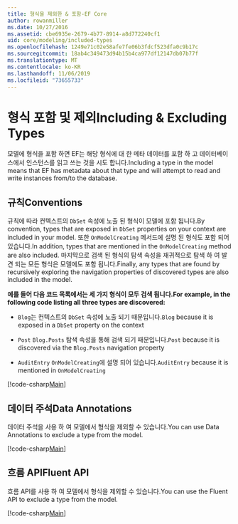 ```yaml
---
title: 형식을 제외한 & 포함-EF Core
author: rowanmiller
ms.date: 10/27/2016
ms.assetid: cbe6935e-2679-4b77-8914-a8d772240cf1
uid: core/modeling/included-types
ms.openlocfilehash: 1249e71c02e58afe7fe06b3fdcf523dfa0c9b17c
ms.sourcegitcommit: 18ab4c349473d94b15b4ca977df12147db07b77f
ms.translationtype: MT
ms.contentlocale: ko-KR
ms.lasthandoff: 11/06/2019
ms.locfileid: "73655733"
---
```

# <a name="including--excluding-types"></a><span data-ttu-id="abbac-102">형식 포함 및 제외</span><span class="sxs-lookup"><span data-stu-id="abbac-102">Including & Excluding Types</span></span>

<span data-ttu-id="abbac-103">모델에 형식을 포함 하면 EF는 해당 형식에 대 한 메타 데이터를 포함 하 고 데이터베이스에서 인스턴스를 읽고 쓰는 것을 시도 합니다.</span><span class="sxs-lookup"><span data-stu-id="abbac-103">Including a type in the model means that EF has metadata about that type and will attempt to read and write instances from/to the database.</span></span>

## <a name="conventions"></a><span data-ttu-id="abbac-104">규칙</span><span class="sxs-lookup"><span data-stu-id="abbac-104">Conventions</span></span>

<span data-ttu-id="abbac-105">규칙에 따라 컨텍스트의 `DbSet` 속성에 노출 된 형식이 모델에 포함 됩니다.</span><span class="sxs-lookup"><span data-stu-id="abbac-105">By convention, types that are exposed in `DbSet` properties on your context are included in your model.</span></span> <span data-ttu-id="abbac-106">또한 `OnModelCreating` 메서드에 설명 된 형식도 포함 되어 있습니다.</span><span class="sxs-lookup"><span data-stu-id="abbac-106">In addition, types that are mentioned in the `OnModelCreating` method are also included.</span></span> <span data-ttu-id="abbac-107">마지막으로 검색 된 형식의 탐색 속성을 재귀적으로 탐색 하 여 발견 되는 모든 형식은 모델에도 포함 됩니다.</span><span class="sxs-lookup"><span data-stu-id="abbac-107">Finally, any types that are found by recursively exploring the navigation properties of discovered types are also included in the model.</span></span>

<span data-ttu-id="abbac-108">**예를 들어 다음 코드 목록에서는 세 가지 형식이 모두 검색 됩니다.**</span><span class="sxs-lookup"><span data-stu-id="abbac-108">**For example, in the following code listing all three types are discovered:**</span></span>

* <span data-ttu-id="abbac-109">`Blog`는 컨텍스트의 `DbSet` 속성에 노출 되기 때문입니다.</span><span class="sxs-lookup"><span data-stu-id="abbac-109">`Blog` because it is exposed in a `DbSet` property on the context</span></span>

* <span data-ttu-id="abbac-110">`Post` `Blog.Posts` 탐색 속성을 통해 검색 되기 때문입니다.</span><span class="sxs-lookup"><span data-stu-id="abbac-110">`Post` because it is discovered via the `Blog.Posts` navigation property</span></span>

* <span data-ttu-id="abbac-111">`AuditEntry` `OnModelCreating`에 설명 되어 있습니다.</span><span class="sxs-lookup"><span data-stu-id="abbac-111">`AuditEntry` because it is mentioned in `OnModelCreating`</span></span>

[!code-csharp[Main](../../../samples/core/Modeling/Conventions/IncludedTypes.cs?name=IncludedTypes&highlight=3,7,16)]

## <a name="data-annotations"></a><span data-ttu-id="abbac-112">데이터 주석</span><span class="sxs-lookup"><span data-stu-id="abbac-112">Data Annotations</span></span>

<span data-ttu-id="abbac-113">데이터 주석을 사용 하 여 모델에서 형식을 제외할 수 있습니다.</span><span class="sxs-lookup"><span data-stu-id="abbac-113">You can use Data Annotations to exclude a type from the model.</span></span>

[!code-csharp[Main](../../../samples/core/Modeling/DataAnnotations/IgnoreType.cs?highlight=20)]

## <a name="fluent-api"></a><span data-ttu-id="abbac-114">흐름 API</span><span class="sxs-lookup"><span data-stu-id="abbac-114">Fluent API</span></span>

<span data-ttu-id="abbac-115">흐름 API를 사용 하 여 모델에서 형식을 제외할 수 있습니다.</span><span class="sxs-lookup"><span data-stu-id="abbac-115">You can use the Fluent API to exclude a type from the model.</span></span>

[!code-csharp[Main](../../../samples/core/Modeling/FluentAPI/IgnoreType.cs?highlight=12)]

